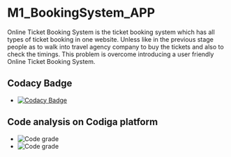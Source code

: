 # M1_BookingSystem_APP
Online Ticket Booking System is the ticket booking system which has all types of ticket booking in one website. Unless like in the previous stage people as to walk into travel agency company to buy the tickets and also to check the timings. This problem is overcome introducing a user friendly Online Ticket Booking System. 
## Codacy Badge
* [![Codacy Badge](https://app.codacy.com/project/badge/Grade/11538d951751498c906cbd2bd140b56a)](https://www.codacy.com/gh/KulkarniSharath/M1_BookingSystem_APP/dashboard?utm_source=github.com&amp;utm_medium=referral&amp;utm_content=KulkarniSharath/M1_BookingSystem_APP&amp;utm_campaign=Badge_Grade)
## Code analysis on Codiga platform
* ![Code grade](https://api.codiga.io/project/31038/score/svg)
* ![Code grade](https://api.codiga.io/project/31038/status/svg)

